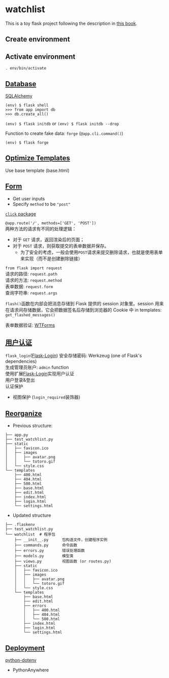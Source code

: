# watchlist
This is a toy flask project following the description in [this book](https://helloflask.com/book/3/).

## Create environment

## Activate environment
```
. env/bin/activate
```

## [Database](https://tutorial.helloflask.com/database/)
[SQLAlchemy](https://www.sqlalchemy.org/)
```
(env) $ flask shell
>>> from app import db
>>> db.create_all()
```

`(env) $ flask initdb` or `(env) $ flask initdb --drop`


Function to create fake data: `forge` (`@app.cli.command()`)
```
(env) $ flask forge
```

## [Optimize Templates](https://tutorial.helloflask.com/template2/)
Use base template (base.html)

## [Form](https://tutorial.helloflask.com/form/)
- Get user inputs
- Specify `method` to be `"post"`  

[`click` package](https://click.palletsprojects.com/en/8.1.x/)

`@app.route('/', methods=['GET', 'POST'])`  
两种方法的请求有不同的处理逻辑：
- 对于 `GET` 请求，返回渲染后的页面；
- 对于 `POST` 请求，则获取提交的表单数据并保存。
	- 为了安全的考虑，一般会使用`POST`请求来提交删除请求，也就是使用表单来实现（而不是创建删除链接）

`from flask import request`  
请求的路径: `request.path`  
请求的方法: `request.method`  
表单数据: `request.form`  
查询字符串: `request.args`

`flash()`函数在内部会把消息存储到 Flask 提供的 session 对象里。session 用来在请求间存储数据，它会把数据签名后存储到浏览器的 Cookie 中
in templates: `get_flashed_messages()`


表单数据验证: [WTForms](https://github.com/wtforms/wtforms)

## [用户认证](https://tutorial.helloflask.com/login/)
`flask_login`([Flask-Login](https://flask-login.readthedocs.io/en/latest/))
安全存储密码: Werkzeug (one of Flask's dependencies)  
生成管理员账户: `admin` function  
使用扩展[Flask-Login](https://github.com/maxcountryman/flask-login)实现用户认证  
用户登录&登出  
认证保护
- 视图保护 (`login_required`装饰器)


## [Reorganize](https://tutorial.helloflask.com/organize/)
* Previous structure:
```├── .flaskenv
├── app.py
├── test_watchlist.py
├── static
│   ├── favicon.ico
│   ├── images
│   │   ├── avatar.png
│   │   └── totoro.gif
│   └── style.css
└── templates
    ├── 400.html
    ├── 404.html
    ├── 500.html
    ├── base.html
    ├── edit.html
    ├── index.html
    ├── login.html
    └── settings.html
```

* Updated structure
```
├── .flaskenv
├── test_watchlist.py
└── watchlist  # 程序包
    ├── __init__.py      包构造文件，创建程序实例
    ├── commands.py      命令函数
    ├── errors.py        错误处理函数
    ├── models.py        模型类
    ├── views.py         视图函数 (or routes.py)
    ├── static
    │   ├── favicon.ico
    │   ├── images
    │   │   ├── avatar.png
    │   │   └── totoro.gif
    │   └── style.css
    └── templates
        ├── base.html
        ├── edit.html
        ├── errors
        │   ├── 400.html
        │   ├── 404.html
        │   └── 500.html
        ├── index.html
        ├── login.html
        └── settings.html
```

## [Deployment](https://tutorial.helloflask.com/deploy/)
[python-dotenv](https://github.com/theskumar/python-dotenv)

* PythonAnywhere
